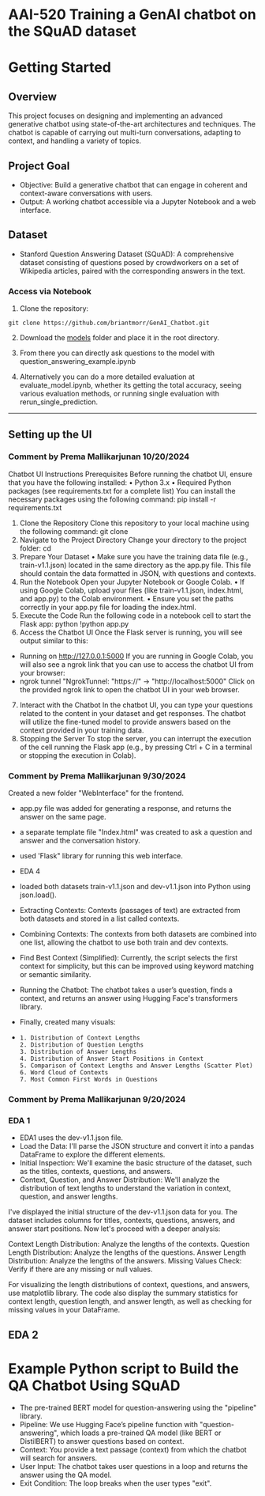 # AAI-520 Training a GenAI chatbot on the SQuAD dataset

# Getting Started
## Overview
This project focuses on designing and implementing an advanced generative chatbot using state-of-the-art architectures and techniques. The chatbot is capable of carrying out multi-turn conversations, adapting to context, and handling a variety of topics.

## Project Goal
- Objective: Build a generative chatbot that can engage in coherent and context-aware conversations with users.
- Output: A working chatbot accessible via a Jupyter Notebook and a web interface.

## Dataset
- Stanford Question Answering Dataset (SQuAD): A comprehensive dataset consisting of questions posed by crowdworkers on a set of Wikipedia articles, paired with the corresponding answers in the text.


### Access via Notebook
1. Clone the repository:
``` 
git clone https://github.com/briantmorr/GenAI_Chatbot.git
```
2. Download the [models](https://drive.google.com/drive/folders/1-hUXWhZVmMLR8R6D1Tuo0nZScbsciKE3?usp=drive_link) folder and place it in the root directory.

3. From there you can directly ask questions to the model with question_answering_example.ipynb

4. Alternatively you can do a more detailed evaluation at evaluate_model.ipynb, whether its getting the total accuracy, seeing various evaluation methods, or running single evaluation with rerun_single_prediction.

---
## Setting up the UI 
###  Comment by Prema Mallikarjunan 10/20/2024
Chatbot UI Instructions
Prerequisites
Before running the chatbot UI, ensure that you have the following installed:
•	Python 3.x
•	Required Python packages (see requirements.txt for a complete list)
You can install the necessary packages using the following command:
pip install -r requirements.txt
1. Clone the Repository
Clone this repository to your local machine using the following command:
git clone <repository-url>
2. Navigate to the Project Directory
Change your directory to the project folder:
cd <project-directory>
3. Prepare Your Dataset
•	Make sure you have the training data file (e.g., train-v1.1.json) located in the same directory as the app.py file. This file should contain the data formatted in JSON, with questions and contexts.
4. Run the Notebook
Open your Jupyter Notebook or Google Colab.
•	If using Google Colab, upload your files (like train-v1.1.json, index.html, and app.py) to the Colab environment.
•	Ensure you set the paths correctly in your app.py file for loading the index.html.
5. Execute the Code
Run the following code in a notebook cell to start the Flask app:
python
!python app.py
6. Access the Chatbot UI
Once the Flask server is running, you will see output similar to this:
 * Running on http://127.0.0.1:5000
If you are running in Google Colab, you will also see a ngrok link that you can use to access the chatbot UI from your browser:
 * ngrok tunnel "NgrokTunnel: "https://<your-ngrok-link>" -> "http://localhost:5000"
Click on the provided ngrok link to open the chatbot UI in your web browser.
7. Interact with the Chatbot
In the chatbot UI, you can type your questions related to the content in your dataset and get responses. The chatbot will utilize the fine-tuned model to provide answers based on the context provided in your training data.
8. Stopping the Server
To stop the server, you can interrupt the execution of the cell running the Flask app (e.g., by pressing Ctrl + C in a terminal or stopping the execution in Colab).
### Comment by Prema Mallikarjunan 9/30/2024
Created a new folder "WebInterface" for the frontend.
-  app.py file was added for generating a response, and returns the answer on the same page.
-  a separate template file "Index.html" was created to ask a question and answer and the conversation history.
-  used 'Flask" library for running this web interface.

-  EDA 4
  - loaded both datasets train-v1.1.json and dev-v1.1.json into Python using json.load().
  - Extracting Contexts: Contexts (passages of text) are extracted from both datasets and stored in a list called contexts.
  - Combining Contexts: The contexts from both datasets are combined into one list, allowing the chatbot to use both train and dev contexts.
  - Find Best Context (Simplified): Currently, the script selects the first context for simplicity, but this can be improved using keyword matching or semantic similarity.
  - Running the Chatbot: The chatbot takes a user’s question, finds a context, and returns an answer using Hugging Face's transformers library.
  - Finally, created many visuals:
  -     1. Distribution of Context Lengths
        2. Distribution of Question Lengths
        3. Distribution of Answer Lengths
        4. Distribution of Answer Start Positions in Context
        5. Comparison of Context Lengths and Answer Lengths (Scatter Plot)
        6. Word Cloud of Contexts
        7. Most Common First Words in Questions
### Comment by Prema Mallikarjunan 9/20/2024
###  EDA 1 
  -   EDA1 uses the dev-v1.1.json file. 
  -   Load the Data: I'll parse the JSON structure and convert it into a pandas DataFrame to explore the different elements.
  -   Initial Inspection: We'll examine the basic structure of the dataset, such as the titles, contexts, questions, and answers.
  -   Context, Question, and Answer Distribution: We'll analyze the distribution of text lengths to understand the variation in context, question, and answer lengths.

I've displayed the initial structure of the dev-v1.1.json data for you. The dataset includes columns for titles, contexts, questions, answers, and answer start positions. Now let's proceed with a deeper analysis:

Context Length Distribution: Analyze the lengths of the contexts.
Question Length Distribution: Analyze the lengths of the questions.
Answer Length Distribution: Analyze the lengths of the answers.
Missing Values Check: Verify if there are any missing or null values.

For visualizing the length distributions of context, questions, and answers, use matplotlib library.  The code also display the summary statistics for context length, question length, and answer length, as well as checking for missing values in your DataFrame.

##  EDA 2
#  Example Python script to Build the QA Chatbot Using SQuAD

  -  The pre-trained BERT model for question-answering using the "pipeline" library.
  -  Pipeline: We use Hugging Face’s pipeline function with "question-answering", which loads a pre-trained QA model (like BERT or DistilBERT) to answer questions based on context.
  -  Context: You provide a text passage (context) from which the chatbot will search for answers.
  -  User Input: The chatbot takes user questions in a loop and returns the answer using the QA model.
  -  Exit Condition: The loop breaks when the user types "exit".
